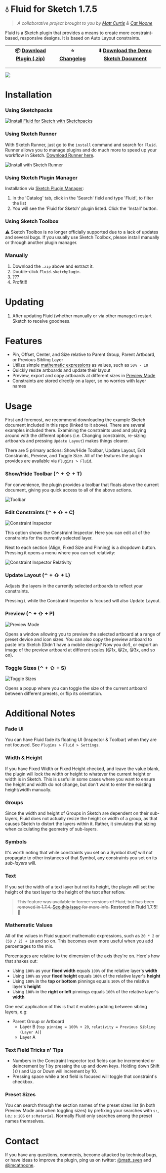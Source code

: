 # :droplet: Fluid for Sketch 1.7.5

> *A collaborative project brought to you by [Matt Curtis](https://twitter.com/matt_sven) & [Cat Noone](https://twitter.com/imcatnoone)*

Fluid is a Sketch plugin that provides a means to create more constraint-based, responsive designs. It is based on Auto Layout constraints.

:package: [Download Plugin (.zip)](https://github.com/matt-curtis/Fluid-for-Sketch/releases/download/v1.7.5/Fluid.sketchplugin.zip) | :star: [Changelog](https://github.com/matt-curtis/Fluid-for-Sketch/releases) | :arrow_down: [Download the Demo Sketch Document](https://github.com/matt-curtis/Fluid-for-Sketch/raw/master/Constraint%20Demos.sketch)
--- | --- | ---

---

![](README/screenshot.png)

# Installation

### Using Sketchpacks

[![Install Fluid for Sketch with Sketchpacks](http://sketchpacks-com.s3.amazonaws.com/assets/badges/sketchpacks-badge-install.png "Install PLUGIN NAME with Sketchpacks")](https://sketchpacks.com/matt-curtis/fluid-for-sketch/install)

### Using Sketch Runner

With Sketch Runner, just go to the `install` command and search for `Fluid`. Runner allows you to manage plugins and do much more to speed up your workflow in Sketch. [Download Runner here](http://www.sketchrunner.com).

![Install with Sketch Runner](README/fluid-runner.png)

### Using Sketch Plugin Manager

Installation via [Sketch Plugin Manager](https://mludowise.github.io/Sketch-Plugin-Manager/):

1. In the 'Catalog' tab, click in the 'Search' field and type 'Fluid', to filter the list
2. You will see the 'Fluid for Sketch' plugin listed. Click the 'Install' button.

### Using Sketch Toolbox

⚠️ Sketch Toolbox is no longer officially supported due to a lack of updates and several bugs. If you usually use Sketch Toolbox, please install manually or through another plugin manager.

### Manually

1. Download the `.zip` above and extract it.
2. Double-click `Fluid.sketchplugin`.
3. ???
4. Profit!!!

# Updating

1. After updating Fluid (whether manually or via other manager) restart Sketch to receive goodness.

# Features

- Pin, Offset, Center, and Size relative to Parent Group, Parent Artboard, or Previous Sibling Layer
- Utilize simple [mathematic expressions](#mathematic-values) as values, such as `50% - 10`
- Quickly resize artboards and update their layout
- Preview, export and copy artboards at different sizes in [Preview Mode](#preview-mode)
- Constraints are stored directly on a layer, so no worries with layer names

# Usage

First and foremost, we recommend downloading the example Sketch document included in this repo (linked to it above). There are several examples included there. Examining the constraints used and playing around with the different options (i.e. Changing constraints, re-sizing artboards and pressing `Update Layout`) makes things clearer.

There are 5 primary actions: Show/Hide Toolbar, Update Layout, Edit Constraints, Preview, and Toggle Size. All of the features the plugin provides are available via `Plugins > Fluid`.

### Show/Hide Toolbar (⌃ + ⇧ + T)

For convenience, the plugin provides a toolbar that floats above the current document, giving you quick access to all of the above actions.

![Toolbar](README/toolbar.png)

### Edit Constraints (⌃ + ⇧ + C)

![Constraint Inspector](README/constraint-inspector.png)

This option shows the Constraint Inspector. Here you can edit all of the constraints for the currently selected layer.

Next to each section (Align, Fixed Size and Pinning) is a dropdown button. Pressing it opens a menu where you can set relativity:

![Constraint Inspector Relativity](README/constraint-inspector-relativity.png)

### Update Layout (⌃ + ⇧ + L)

Adjusts the layers in the currently selected artboards to reflect your constraints.

Pressing `L` while the Constraint Inspector is focused will also Update Layout.

### Preview (⌃ + ⇧ + P)

![Preview Mode](README/preview-mode.png)

Opens a window allowing you to preview the selected artboard at a range of preset device and icon sizes. You can also copy the preview artboard to paste into Sketch (Didn't have a mobile design? Now you do!), or export an image of the preview artboard at different scales (@1x, @2x, @3x, and so on).

### Toggle Sizes (⌃ + ⇧ + S)

![Toggle Sizes](README/sizes-popover.png)

Opens a popup where you can toggle the size of the current artboard between different presets, or flip its orientation.

# Additional Notes

### Fade UI
<!-- Rename to simply 'Settings' when there is more than one option... -->

You can have Fluid fade its floating UI (Inspector & Toolbar) when they are not focused. See `Plugins > Fluid > Settings`.

### Width & Height

If you have Fixed Width or Fixed Height checked, and leave the value blank, the plugin will lock the width or height to whatever the current height or width is in Sketch. This is useful in some cases where you want to ensure the height and width do not change, but don't want to enter the existing height/width manually.

### Groups

Since the width and height of Groups in Sketch are dependent on their sub-layers, Fluid does not actually resize the height or width of a group, as that causes Sketch to distort the layers within it. Rather, it simulates that sizing when calculating the geometry of sub-layers.

### Symbols

It's worth noting that while constraints you set on a Symbol *itself* will not propagate to other instances of that Symbol, any constraints you set on its *sub-layers* will.

### Text

If you set the width of a text layer but not its height, the plugin will set the height of the text layer to the height of the text after reflow.

> <s>This feature was available in former versions of Fluid, but has been removed in 1.7.4. [See this issue](https://github.com/matt-curtis/Fluid-for-Sketch/issues/111) for more info.</s> **Restored in Fluid 1.7.5!** 🎉

### Mathematic Values

All of the values in Fluid support mathematic expressions, such as `20 * 2` or `(50 / 2) + 10` and so on. This becomes even more useful when you add percentages to the mix.

Percentages are relative to the dimension of the axis they're on. Here's how that shakes out:

- Using `100%` as your **fixed width** equals `100%` of the relative layer's **width**
- Using `100%` as your **fixed height** equals `100%` of the relative layer's **height**
- Using `100%` in the **top or bottom** pinnings equals `100%` of the relative layer's **height**
- Using `100%` in the **right or left** pinnings equals `100%` of the relative layer's **width**

One neat application of this is that it enables padding between sibling layers, e.g:

- Parent Group or Artboard
  - Layer B (`top pinning = 100% + 20`, `relativity = Previous Sibling (Layer A)`)
  - Layer A

### Text Field Tricks n' Tips

- Numbers in the Constraint Inspector text fields can be incremented or deincrement by 1 by pressing the up and down keys. Holding down Shift (⇧) and Up or Down will increment by 10.
- Pressing space while a text field is focused will toggle that constraint's checkbox.

### Preset Sizes

You can search through the section names of the preset sizes list (in both Preview Mode and when toggling sizes) by prefixing your searches with `s:`, i.e.: `s:iOS` or `s:Material`. Normally Fluid only searches among the preset names themselves.

# Contact

If you have any questions, comments, become attacked by technical bugs, or have ideas to improve the plugin, ping us on twitter:
[@matt_sven](http://twitter.com/matt_sven) and [@imcatnoone](http://twitter.com/imcatnoone).
